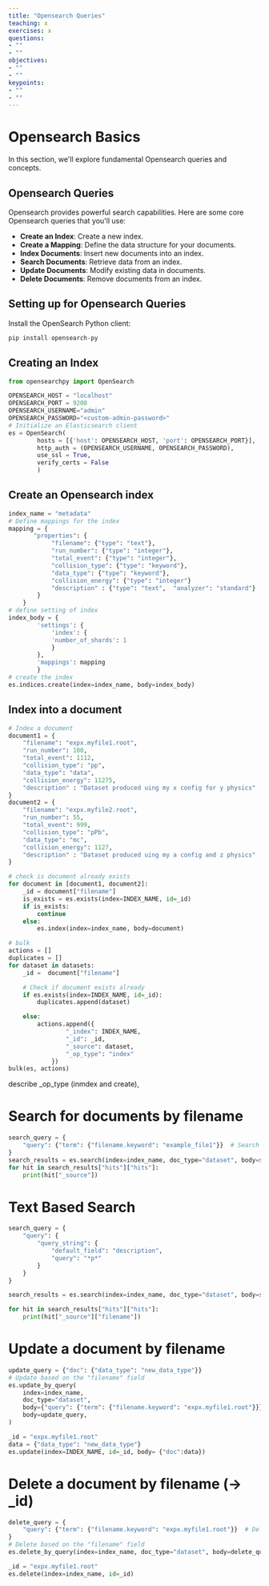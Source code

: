 ```yaml
---
title: "Opensearch Queries"
teaching: x
exercises: x
questions:
- ""
- ""
objectives:
- ""
- ""
keypoints:
- ""
- ""
---
```


# Opensearch Basics

In this section, we'll explore fundamental Opensearch queries and concepts.

## Opensearch Queries

Opensearch provides powerful search capabilities. Here are some core Opensearch queries that you'll use:

- **Create an Index**: Create a new index.
- **Create a Mapping**: Define the data structure for your documents.
- **Index Documents**: Insert new documents into an index.
- **Search Documents**: Retrieve data from an index.
- **Update Documents**: Modify existing data in documents.
- **Delete Documents**: Remove documents from an index.

## Setting up for Opensearch Queries

Install the OpenSearch Python client:
```bash
pip install opensearch-py
```


## Creating an Index
```python
from opensearchpy import OpenSearch

OPENSEARCH_HOST = "localhost"
OPENSEARCH_PORT = 9200
OPENSEARCH_USERNAME="admin"
OPENSEARCH_PASSWORD="<custom-admin-password>"
# Initialize an Elasticsearch client
es = OpenSearch(
        hosts = [{'host': OPENSEARCH_HOST, 'port': OPENSEARCH_PORT}],
        http_auth = (OPENSEARCH_USERNAME, OPENSEARCH_PASSWORD),
        use_ssl = True,
        verify_certs = False
        )
```

## Create an Opensearch index
```python
index_name = "metadata"
# Define mappings for the index
mapping = {
       "properties": {
            "filename": {"type": "text"},
            "run_number": {"type": "integer"},
            "total_event": {"type": "integer"},
            "collision_type": {"type": "keyword"},
            "data_type": {"type": "keyword"},
            "collision_energy": {"type": "integer"}
            "description" : {"type": "text",  "analyzer": "standard"}
        }
    }
# define setting of index
index_body = {
        'settings': {
            'index': {
            'number_of_shards': 1
            }
        },
        'mappings': mapping
        }
# create the index
es.indices.create(index=index_name, body=index_body)
```



## Index into a document

```python
# Index a document
document1 = {
    "filename": "expx.myfile1.root",
    "run_number": 100,
    "total_event": 1112,
    "collision_type": "pp",
    "data_type": "data",
    "collision_energy": 11275,
    "description" : "Dataset produced uing my x config for y physics"
}
document2 = {
    "filename": "expx.myfile2.root",
    "run_number": 55,
    "total_event": 999,
    "collision_type": "pPb",
    "data_type": "mc",
    "collision_energy": 1127,
    "description" : "Dataset produced uing my a config and z physics"
}

# check is document already exists
for document in [document1, document2]:
    _id = document["filename"]
    is_exists = es.exists(index=INDEX_NAME, id=_id)
    if is_exists:
        continue
    else:
        es.index(index=index_name, body=document)

# bulk
actions = []
duplicates = []
for dataset in datasets:
    _id =  document["filename"]

    # Check if document exists already
    if es.exists(index=INDEX_NAME, id=_id):
        duplicates.append(dataset)

    else:
        actions.append({
                "_index": INDEX_NAME,
                "_id": _id,
                "_source": dataset,
                "_op_type": "index"
            })
bulk(es, actions)
```
describe _op_type (inmdex and create),


# Search for documents by filename
```python
search_query = {
    "query": {"term": {"filename.keyword": "example_file1"}}  # Search by filename
}
search_results = es.search(index=index_name, doc_type="dataset", body=search_query)
for hit in search_results["hits"]["hits"]:
    print(hit["_source"])
```

# Text Based Search
```python
search_query = {
    "query": {
        "query_string": {
            "default_field": "description",
            "query": "*p*"
        }
    }
}

search_results = es.search(index=index_name, doc_type="dataset", body=search_query)

for hit in search_results["hits"]["hits"]:
    print(hit["_source"]["filename"])
```


# Update a document by filename
```python
update_query = {"doc": {"data_type": "new_data_type"}}
# Update based on the "filename" field
es.update_by_query(
    index=index_name,
    doc_type="dataset",
    body={"query": {"term": {"filename.keyword": "expx.myfile1.root"}}},
    body=update_query,
)
```

```python
_id = "expx.myfile1.root"
data = {"data_type": "new_data_type"}
es.update(index=INDEX_NAME, id=_id, body= {"doc":data})
```


# Delete a document by filename (-> _id)
```python
delete_query = {
    "query": {"term": {"filename.keyword": "expx.myfile1.root"}}  # Delete by filename
}
# Delete based on the "filename" field
es.delete_by_query(index=index_name, doc_type="dataset", body=delete_query)
```

```python
_id = "expx.myfile1.root"
es.delete(index=index_name, id=_id)
```
